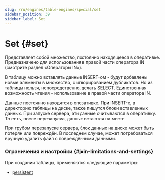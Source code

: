 ```yaml
---
slug: /ru/engines/table-engines/special/set
sidebar_position: 39
sidebar_label: Set
---
```


# Set {#set}

Представляет собой множество, постоянно находящееся в оперативке. Предназначено для использования в правой части оператора IN (смотрите раздел «Операторы IN»).

В таблицу можно вставлять данные INSERT-ом - будут добавлены новые элементы в множество, с игнорированием дубликатов.
Но из таблицы нельзя, непосредственно, делать SELECT. Единственная возможность чтения - использование в правой части оператора IN.

Данные постоянно находятся в оперативке. При INSERT-е, в директорию таблицы на диске, также пишутся блоки вставленных данных. При запуске сервера, эти данные считываются в оперативку. То есть, после перезапуска, данные остаются на месте.

При грубом перезапуске сервера, блок данных на диске может быть потерян или повреждён. В последнем случае, может потребоваться вручную удалить файл с повреждёнными данными.

### Ограничения и настройки {#join-limitations-and-settings}

При создании таблицы, применяются следующие параметры:

-   [persistent](../../../operations/settings/settings.md#persistent)
